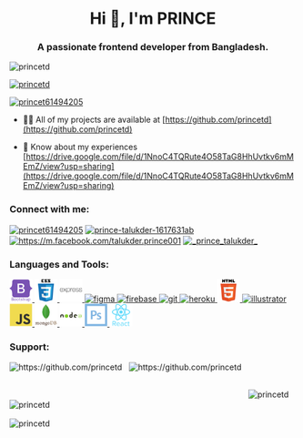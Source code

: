 <h1 align="center">Hi 👋, I'm PRINCE</h1>
<h3 align="center">A passionate frontend developer from Bangladesh.</h3>

<p align="left"> <img src="https://komarev.com/ghpvc/?username=princetd&label=Profile%20views&color=0e75b6&style=flat" alt="princetd" /> </p>

<p align="left"> <a href="https://github.com/ryo-ma/github-profile-trophy"><img src="https://github-profile-trophy.vercel.app/?username=princetd" alt="princetd" /></a> </p>

<p align="left"> <a href="https://twitter.com/princet61494205" target="blank"><img src="https://img.shields.io/twitter/follow/princet61494205?logo=twitter&style=for-the-badge" alt="princet61494205" /></a> </p>

- 👨‍💻 All of my projects are available at [https://github.com/princetd](https://github.com/princetd)

- 📄 Know about my experiences [https://drive.google.com/file/d/1NnoC4TQRute4O58TaG8HhUvtkv6mMEmZ/view?usp=sharing](https://drive.google.com/file/d/1NnoC4TQRute4O58TaG8HhUvtkv6mMEmZ/view?usp=sharing)

<h3 align="left">Connect with me:</h3>
<p align="left">
<a href="https://twitter.com/princet61494205" target="blank"><img align="center" src="https://raw.githubusercontent.com/rahuldkjain/github-profile-readme-generator/master/src/images/icons/Social/twitter.svg" alt="princet61494205" height="30" width="40" /></a>
<a href="https://linkedin.com/in/prince-talukder-1617631ab" target="blank"><img align="center" src="https://raw.githubusercontent.com/rahuldkjain/github-profile-readme-generator/master/src/images/icons/Social/linked-in-alt.svg" alt="prince-talukder-1617631ab" height="30" width="40" /></a>
<a href="https://fb.com/https://m.facebook.com/talukder.prince001" target="blank"><img align="center" src="https://raw.githubusercontent.com/rahuldkjain/github-profile-readme-generator/master/src/images/icons/Social/facebook.svg" alt="https://m.facebook.com/talukder.prince001" height="30" width="40" /></a>
<a href="https://instagram.com/_prince_talukder_" target="blank"><img align="center" src="https://raw.githubusercontent.com/rahuldkjain/github-profile-readme-generator/master/src/images/icons/Social/instagram.svg" alt="_prince_talukder_" height="30" width="40" /></a>
</p>

<h3 align="left">Languages and Tools:</h3>
<p align="left"> <a href="https://getbootstrap.com" target="_blank" rel="noreferrer"> <img src="https://raw.githubusercontent.com/devicons/devicon/master/icons/bootstrap/bootstrap-plain-wordmark.svg" alt="bootstrap" width="40" height="40"/> </a> <a href="https://www.w3schools.com/css/" target="_blank" rel="noreferrer"> <img src="https://raw.githubusercontent.com/devicons/devicon/master/icons/css3/css3-original-wordmark.svg" alt="css3" width="40" height="40"/> </a> <a href="https://expressjs.com" target="_blank" rel="noreferrer"> <img src="https://raw.githubusercontent.com/devicons/devicon/master/icons/express/express-original-wordmark.svg" alt="express" width="40" height="40"/> </a> <a href="https://www.figma.com/" target="_blank" rel="noreferrer"> <img src="https://www.vectorlogo.zone/logos/figma/figma-icon.svg" alt="figma" width="40" height="40"/> </a> <a href="https://firebase.google.com/" target="_blank" rel="noreferrer"> <img src="https://www.vectorlogo.zone/logos/firebase/firebase-icon.svg" alt="firebase" width="40" height="40"/> </a> <a href="https://git-scm.com/" target="_blank" rel="noreferrer"> <img src="https://www.vectorlogo.zone/logos/git-scm/git-scm-icon.svg" alt="git" width="40" height="40"/> </a> <a href="https://heroku.com" target="_blank" rel="noreferrer"> <img src="https://www.vectorlogo.zone/logos/heroku/heroku-icon.svg" alt="heroku" width="40" height="40"/> </a> <a href="https://www.w3.org/html/" target="_blank" rel="noreferrer"> <img src="https://raw.githubusercontent.com/devicons/devicon/master/icons/html5/html5-original-wordmark.svg" alt="html5" width="40" height="40"/> </a> <a href="https://www.adobe.com/in/products/illustrator.html" target="_blank" rel="noreferrer"> <img src="https://www.vectorlogo.zone/logos/adobe_illustrator/adobe_illustrator-icon.svg" alt="illustrator" width="40" height="40"/> </a> <a href="https://developer.mozilla.org/en-US/docs/Web/JavaScript" target="_blank" rel="noreferrer"> <img src="https://raw.githubusercontent.com/devicons/devicon/master/icons/javascript/javascript-original.svg" alt="javascript" width="40" height="40"/> </a> <a href="https://www.mongodb.com/" target="_blank" rel="noreferrer"> <img src="https://raw.githubusercontent.com/devicons/devicon/master/icons/mongodb/mongodb-original-wordmark.svg" alt="mongodb" width="40" height="40"/> </a> <a href="https://nodejs.org" target="_blank" rel="noreferrer"> <img src="https://raw.githubusercontent.com/devicons/devicon/master/icons/nodejs/nodejs-original-wordmark.svg" alt="nodejs" width="40" height="40"/> </a> <a href="https://www.photoshop.com/en" target="_blank" rel="noreferrer"> <img src="https://raw.githubusercontent.com/devicons/devicon/master/icons/photoshop/photoshop-line.svg" alt="photoshop" width="40" height="40"/> </a> <a href="https://reactjs.org/" target="_blank" rel="noreferrer"> <img src="https://raw.githubusercontent.com/devicons/devicon/master/icons/react/react-original-wordmark.svg" alt="react" width="40" height="40"/> </a> </p>

<h3 align="left">Support:</h3>
<p><a href="https://www.buymeacoffee.com/https://github.com/princetd"> <img align="left" src="https://cdn.buymeacoffee.com/buttons/v2/default-yellow.png" height="50" width="210" alt="https://github.com/princetd" /></a><a href="https://ko-fi.com/https://github.com/princetd"> <img align="left" src="https://cdn.ko-fi.com/cdn/kofi3.png?v=3" height="50" width="210" alt="https://github.com/princetd" /></a></p><br><br>

<p><img align="left" src="https://github-readme-stats.vercel.app/api/top-langs?username=princetd&show_icons=true&locale=en&layout=compact" alt="princetd" /></p>

<p>&nbsp;<img align="center" src="https://github-readme-stats.vercel.app/api?username=princetd&show_icons=true&locale=en" alt="princetd" /></p>

<p><img align="center" src="https://github-readme-streak-stats.herokuapp.com/?user=princetd&" alt="princetd" /></p>
